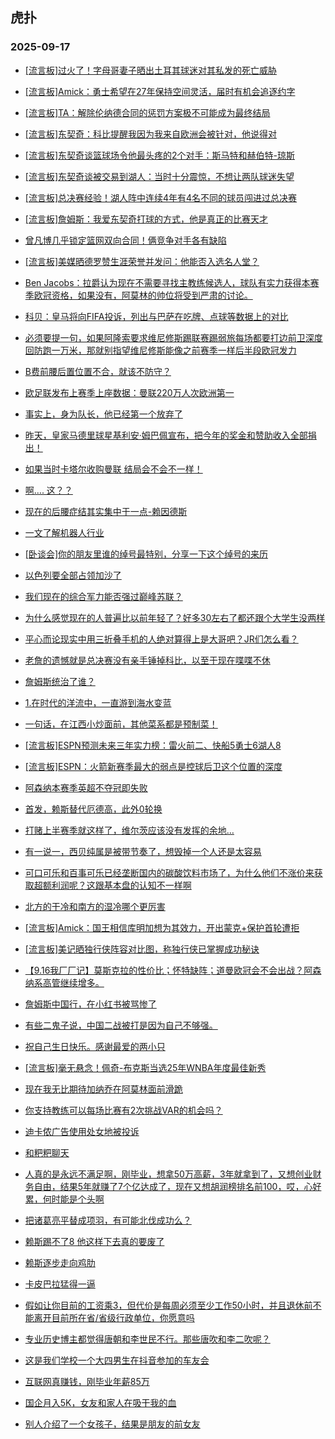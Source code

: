 ## 虎扑 
### 2025-09-17

+ [[流言板]过火了！字母哥妻子晒出土耳其球迷对其私发的死亡威胁](https://bbs.hupu.com/634837989.html)

+ [[流言板]Amick：勇士希望在27年保持空间灵活，届时有机会追逐约字](https://bbs.hupu.com/634839277.html)

+ [[流言板]TA：解除伦纳德合同的惩罚方案极不可能成为最终结局](https://bbs.hupu.com/634838915.html)

+ [[流言板]东契奇：科比提醒我因为我来自欧洲会被针对，他说得对](https://bbs.hupu.com/634839172.html)

+ [[流言板]东契奇谈篮球场令他最头疼的2个对手：斯马特和赫伯特-琼斯](https://bbs.hupu.com/634838968.html)

+ [[流言板]东契奇谈被交易到湖人：当时十分震惊，不想让两队球迷失望](https://bbs.hupu.com/634838427.html)

+ [[流言板]总决赛经验！湖人阵中连续4年有4名不同的球员闯进过总决赛](https://bbs.hupu.com/634838845.html)

+ [[流言板]詹姆斯：我爱东契奇打球的方式，他是真正的比赛天才](https://bbs.hupu.com/634839107.html)

+ [曾凡博几乎锁定篮网双向合同！俩竞争对手各有缺陷](https://bbs.hupu.com/634837731.html)

+ [[流言板]美媒晒德罗赞生涯荣誉并发问：他能否入选名人堂？](https://bbs.hupu.com/634838626.html)

+ [Ben Jacobs：拉爵认为现在不需要寻找主教练候选人，球队有实力获得本赛季欧冠资格，如果没有，阿莫林的帅位将受到严肃的讨论。](https://bbs.hupu.com/634833912.html)

+ [科贝：皇马将向FIFA投诉，列出与巴萨在吃牌、点球等数据上的对比](https://bbs.hupu.com/634832777.html)

+ [必须要提一句，如果阿隆索要求维尼修斯踢联赛踢弱旅每场都要打边前卫深度回防跑一万米，那就别指望维尼修斯能像之前赛季一样后半段欧冠发力](https://bbs.hupu.com/634832644.html)

+ [B费前腰后置位置不合，就该不防守？](https://bbs.hupu.com/634837138.html)

+ [欧足联发布上赛季上座数据：曼联220万人次欧洲第一](https://bbs.hupu.com/634834983.html)

+ [事实上，身为队长，他已经第一个放弃了](https://bbs.hupu.com/634837383.html)

+ [昨天，皇家马德里球星基利安·姆巴佩宣布，把今年的奖金和赞助收入全部捐出！](https://bbs.hupu.com/634833056.html)

+ [如果当时卡塔尔收购曼联 结局会不会不一样！](https://bbs.hupu.com/634836040.html)

+ [啊…. 这？？](https://bbs.hupu.com/634836848.html)

+ [现在的后腰症结其实集中于一点-赖因德斯](https://bbs.hupu.com/634833974.html)

+ [一文了解机器人行业](https://bbs.hupu.com/634838211.html)

+ [[卧谈会]你的朋友里谁的绰号最特别，分享一下这个绰号的来历](https://bbs.hupu.com/634837801.html)

+ [以色列要全部占领加沙了](https://bbs.hupu.com/634837289.html)

+ [我们现在的综合军力能否强过巅峰苏联？](https://bbs.hupu.com/634836893.html)

+ [为什么感觉现在的人普遍比以前年轻了？好多30左右了都还跟个大学生没两样](https://bbs.hupu.com/634836673.html)

+ [平心而论现实中用三折叠手机的人绝对算得上是大哥吧？JR们怎么看？](https://bbs.hupu.com/634837813.html)

+ [老詹的遗憾就是总决赛没有亲手锤掉科比，以至于现在喋喋不休](https://bbs.hupu.com/634837760.html)

+ [詹姆斯统治了谁？](https://bbs.hupu.com/634836458.html)

+ [1.在时代的洋流中，一直游到海水变蓝](https://bbs.hupu.com/634837487.html)

+ [一句话，在江西小炒面前，其他菜系都是预制菜！](https://bbs.hupu.com/634836507.html)

+ [[流言板]ESPN预测未来三年实力榜：雷火前二、快船5勇士6湖人8](https://bbs.hupu.com/634839400.html)

+ [[流言板]ESPN：火箭新赛季最大的弱点是控球后卫这个位置的深度](https://bbs.hupu.com/634838589.html)

+ [阿森纳本赛季英超不夺冠即失败](https://bbs.hupu.com/634837440.html)

+ [首发，赖斯替代厄德高，此外0轮换](https://bbs.hupu.com/634839501.html)

+ [打赌上半赛季就这样了，维尔茨应该没有发挥的余地…](https://bbs.hupu.com/634835105.html)

+ [有一说一，西贝纯属是被带节奏了，想毁掉一个人还是太容易](https://bbs.hupu.com/634839296.html)

+ [可口可乐和百事可乐已经垄断国内的碳酸饮料市场了，为什么他们不涨价来获取超额利润呢？这跟基本盘的认知不一样啊](https://bbs.hupu.com/634838170.html)

+ [北方的干冷和南方的湿冷哪个更厉害](https://bbs.hupu.com/634837932.html)

+ [[流言板]Amick：国王相信库明加想为其效力，开出蒙克+保护首轮遭拒](https://bbs.hupu.com/634839574.html)

+ [[流言板]美记晒独行侠阵容对比图，称独行侠已掌握成功秘诀](https://bbs.hupu.com/634838888.html)

+ [【9.16我厂厂记】莫斯克拉的性价比；怀特缺阵；道曼欧冠会不会出战？阿森纳系高管继续增多。](https://bbs.hupu.com/634837753.html)

+ [詹姆斯中国行，在小红书被骂惨了](https://bbs.hupu.com/634838602.html)

+ [有些二鬼子说，中国二战被打是因为自己不够强。](https://bbs.hupu.com/634839517.html)

+ [祝自己生日快乐。感谢最爱的两小只](https://bbs.hupu.com/634838142.html)

+ [[流言板]毫无悬念！佩奇-布克斯当选25年WNBA年度最佳新秀](https://bbs.hupu.com/634839447.html)

+ [现在我无比期待加纳乔在阿莫林面前滑跪](https://bbs.hupu.com/634837075.html)

+ [你支持教练可以每场比赛有2次挑战VAR的机会吗？](https://bbs.hupu.com/634834802.html)

+ [迪卡侬广告使用处女地被投诉](https://bbs.hupu.com/634839770.html)

+ [和粑粑聊天](https://bbs.hupu.com/634839034.html)

+ [人真的是永远不满足啊，刚毕业，想拿50万高薪，3年就拿到了，又想创业财务自由，结果5年就赚了7个亿达成了，现在又想胡润榜排名前100，哎，心好累，何时能是个头啊](https://bbs.hupu.com/634838332.html)

+ [把诸葛亮平替成项羽，有可能北伐成功么？](https://bbs.hupu.com/634838543.html)

+ [赖斯踢不了8  他这样下去真的要废了](https://bbs.hupu.com/634840085.html)

+ [赖斯逐步走向鸡肋](https://bbs.hupu.com/634840522.html)

+ [卡皮巴拉猛得一逼](https://bbs.hupu.com/634840486.html)

+ [假如让你目前的工资乘3，但代价是每周必须至少工作50小时，并且退休前不能离开目前所在省/省级行政单位，你愿意吗](https://bbs.hupu.com/634840099.html)

+ [专业历史博主都觉得唐朝和李世民不行。那些唐吹和李二吹呢？](https://bbs.hupu.com/634839476.html)

+ [这是我们学校一个大四男生在抖音参加的车友会](https://bbs.hupu.com/634840117.html)

+ [互联网真赚钱，刚毕业年薪85万](https://bbs.hupu.com/634838878.html)

+ [国企月入5K，女友和家人在吸干我的血](https://bbs.hupu.com/634839021.html)

+ [别人介绍了一个女孩子，结果是朋友的前女友](https://bbs.hupu.com/634839730.html)

